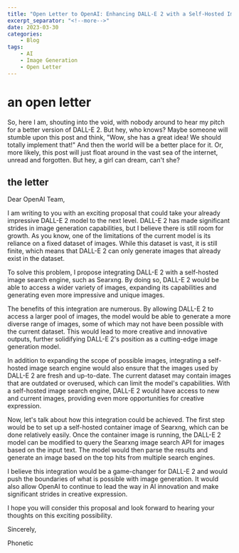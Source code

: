 ```yaml
---
title: "Open Letter to OpenAI: Enhancing DALL-E 2 with a Self-Hosted Image Search Engine"
excerpt_separator: "<!--more-->"
date: 2023-03-30
categories: 
    - Blog
tags: 
    - AI
    - Image Generation
    - Open Letter
---
```


# an open letter

So, here I am, shouting into the void, with nobody around to hear my pitch for a better version of DALL-E 2. But hey, who knows? Maybe someone will stumble upon this post and think, "Wow, she has a great idea! We should totally implement that!" And then the world will be a better place for it. Or, more likely, this post will just float around in the vast sea of the internet, unread and forgotten. But hey, a girl can dream, can't she?

## the letter

Dear OpenAI Team,

I am writing to you with an exciting proposal that could take your already impressive DALL-E 2 model to the next level. DALL-E 2 has made significant strides in image generation capabilities, but I believe there is still room for growth. As you know, one of the limitations of the current model is its reliance on a fixed dataset of images. While this dataset is vast, it is still finite, which means that DALL-E 2 can only generate images that already exist in the dataset.

To solve this problem, I propose integrating DALL-E 2 with a self-hosted image search engine, such as Searxng. By doing so, DALL-E 2 would be able to access a wider variety of images, expanding its capabilities and generating even more impressive and unique images.

The benefits of this integration are numerous. By allowing DALL-E 2 to access a larger pool of images, the model would be able to generate a more diverse range of images, some of which may not have been possible with the current dataset. This would lead to more creative and innovative outputs, further solidifying DALL-E 2's position as a cutting-edge image generation model.

In addition to expanding the scope of possible images, integrating a self-hosted image search engine would also ensure that the images used by DALL-E 2 are fresh and up-to-date. The current dataset may contain images that are outdated or overused, which can limit the model's capabilities. With a self-hosted image search engine, DALL-E 2 would have access to new and current images, providing even more opportunities for creative expression.

Now, let's talk about how this integration could be achieved. The first step would be to set up a self-hosted container image of Searxng, which can be done relatively easily. Once the container image is running, the DALL-E 2 model can be modified to query the Searxng image search API for images based on the input text. The model would then parse the results and generate an image based on the top hits from multiple search engines.

I believe this integration would be a game-changer for DALL-E 2 and would push the boundaries of what is possible with image generation. It would also allow OpenAI to continue to lead the way in AI innovation and make significant strides in creative expression.

I hope you will consider this proposal and look forward to hearing your thoughts on this exciting possibility.

Sincerely,

Phonetic
